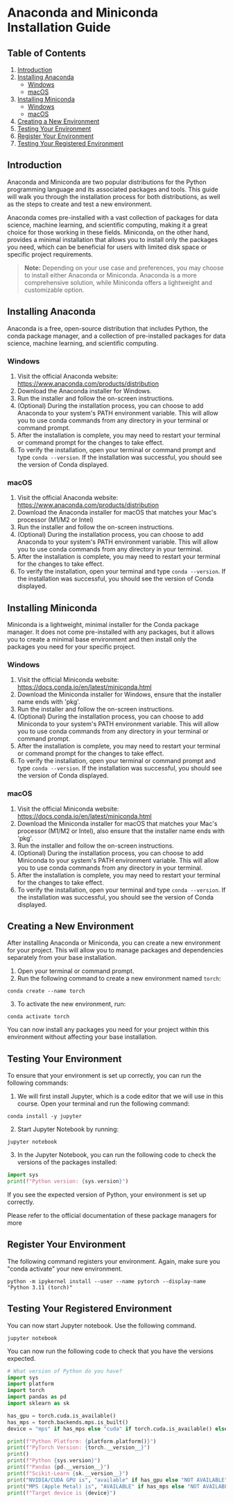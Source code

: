 # Anaconda and Miniconda Installation Guide

## Table of Contents

1. [Introduction](#introduction)
2. [Installing Anaconda](#installing-anaconda)
   - [Windows](#windows)
   - [macOS](#macos)
3. [Installing Miniconda](#installing-miniconda)
   - [Windows](#windows-1)
   - [macOS](#macos-1)
4. [Creating a New Environment](#creating-a-new-environment)
5. [Testing Your Environment](#testing-your-environment)
6. [Register Your Environment](#register-your-environment)
7. [Testing Your Registered Environment](#testing-your-registered-environment)


## Introduction

Anaconda and Miniconda are two popular distributions for the Python programming language and its associated packages and tools. This guide will walk you through the installation process for both distributions, as well as the steps to create and test a new environment.

Anaconda comes pre-installed with a vast collection of packages for data science, machine learning, and scientific computing, making it a great choice for those working in these fields. Miniconda, on the other hand, provides a minimal installation that allows you to install only the packages you need, which can be beneficial for users with limited disk space or specific project requirements.

> **Note:** Depending on your use case and preferences, you may choose to install either Anaconda or Miniconda. Anaconda is a more comprehensive solution, while Miniconda offers a lightweight and customizable option.

## Installing Anaconda

Anaconda is a free, open-source distribution that includes Python, the conda package manager, and a collection of pre-installed packages for data science, machine learning, and scientific computing.

### Windows

1. Visit the official Anaconda website: https://www.anaconda.com/products/distribution
2. Download the Anaconda installer for Windows.
3. Run the installer and follow the on-screen instructions.
4. (Optional) During the installation process, you can choose to add Anaconda to your system's PATH environment variable. This will allow you to use conda commands from any directory in your terminal or command prompt.
5. After the installation is complete, you may need to restart your terminal or command prompt for the changes to take effect.
6. To verify the installation, open your terminal or command prompt and type `conda --version`. If the installation was successful, you should see the version of Conda displayed.

### macOS

1. Visit the official Anaconda website: https://www.anaconda.com/products/distribution
2. Download the Anaconda installer for macOS that matches your Mac's processor (M1/M2 or Intel)
3. Run the installer and follow the on-screen instructions.
4. (Optional) During the installation process, you can choose to add Anaconda to your system's PATH environment variable. This will allow you to use conda commands from any directory in your terminal.
5. After the installation is complete, you may need to restart your terminal for the changes to take effect.
6. To verify the installation, open your terminal and type `conda --version`. If the installation was successful, you should see the version of Conda displayed.

## Installing Miniconda

Miniconda is a lightweight, minimal installer for the Conda package manager. It does not come pre-installed with any packages, but it allows you to create a minimal base environment and then install only the packages you need for your specific project.

### Windows

1. Visit the official Miniconda website: https://docs.conda.io/en/latest/miniconda.html
2. Download the Miniconda installer for Windows, ensure that the installer name ends with 'pkg'.
3. Run the installer and follow the on-screen instructions.
4. (Optional) During the installation process, you can choose to add Miniconda to your system's PATH environment variable. This will allow you to use conda commands from any directory in your terminal or command prompt.
5. After the installation is complete, you may need to restart your terminal or command prompt for the changes to take effect.
6. To verify the installation, open your terminal or command prompt and type `conda --version`. If the installation was successful, you should see the version of Conda displayed.

### macOS

1. Visit the official Miniconda website: https://docs.conda.io/en/latest/miniconda.html
2. Download the Miniconda installer for macOS that matches your Mac's processor (M1/M2 or Intel), also ensure that the installer name ends with 'pkg'.
3. Run the installer and follow the on-screen instructions.
4. (Optional) During the installation process, you can choose to add Miniconda to your system's PATH environment variable. This will allow you to use conda commands from any directory in your terminal.
5. After the installation is complete, you may need to restart your terminal for the changes to take effect.
6. To verify the installation, open your terminal and type `conda --version`. If the installation was successful, you should see the version of Conda displayed.

## Creating a New Environment

After installing Anaconda or Miniconda, you can create a new environment for your project. This will allow you to manage packages and dependencies separately from your base installation.

1. Open your terminal or command prompt.
2. Run the following command to create a new environment named `torch`:

```
conda create --name torch
```

3. To activate the new environment, run:

```
conda activate torch
```

You can now install any packages you need for your project within this environment without affecting your base installation.

## Testing Your Environment

To ensure that your environment is set up correctly, you can run the following commands:

1. We will first install Jupyter, which is a code editor that we will use in this course. Open your terminal and run the following command:
```
conda install -y jupyter
```

2. Start Jupyter Notebook by running:

```
jupyter notebook
```

3. In the Jupyter Notebook, you can run the following code to check the versions of the packages installed:

```python
import sys
print(f"Python version: {sys.version}")
```

If you see the expected version of Python, your environment is set up correctly.

Please refer to the official documentation of these package managers for more

## Register Your Environment

The following command registers your environment. Again, make sure you "conda activate" your new environment.
```
python -m ipykernel install --user --name pytorch --display-name "Python 3.11 (torch)"
```

## Testing Your Registered Environment
You can now start Jupyter notebook. Use the following command.

```
jupyter notebook
```
You can now run the following code to check that you have the versions expected.

```python
# What version of Python do you have?
import sys
import platform
import torch
import pandas as pd
import sklearn as sk

has_gpu = torch.cuda.is_available()
has_mps = torch.backends.mps.is_built()
device = "mps" if has_mps else "cuda" if torch.cuda.is_available() else "cpu"

print(f"Python Platform: {platform.platform()}")
print(f"PyTorch Version: {torch.__version__}")
print()
print(f"Python {sys.version}")
print(f"Pandas {pd.__version__}")
print(f"Scikit-Learn {sk.__version__}")
print("NVIDIA/CUDA GPU is", "available" if has_gpu else "NOT AVAILABLE")
print("MPS (Apple Metal) is", "AVAILABLE" if has_mps else "NOT AVAILABLE")
print(f"Target device is {device}")
```

